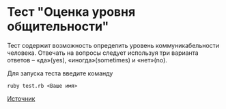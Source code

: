 # Тест "Оценка уровня общительности"

Тест содержит возможность определить уровень коммуникабельности человека. Отвечать на вопросы следует используя три варианта ответов – «да»(yes), «иногда»(sometimes) и «нет»(no).

Для запуска теста введите команду

`ruby test.rb <Ваше имя>`

<a href="http://psylist.net/praktikum/00003.htm">Источник</a>